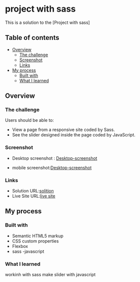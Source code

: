 # project with sass

This is a solution to the [Project with sass]

## Table of contents

- [Overview](#overview)
  - [The challenge](#the-challenge)
  - [Screenshot](#screenshot)
  - [Links](#links)
- [My process](#my-process)
  - [Built with](#built-with)
  - [What I learned](#what-i-learned)


## Overview

### The challenge

Users should be able to:

- View a page from a responsive site coded by Sass.
- See the slider designed inside the page coded by JavaScript.

### Screenshot


- Desktop screenshot : [Desktop-screenshot](image/Desktop.png/)

- mobile screenshot:[Desktop-screenshot](image/mobile.png/)




### Links

- Solution URL:[solition](https://github.com/Maryametesami/project-with-sass)
- Live Site URL:[live site](https://maryametesami.github.io/project-with-sass/)
## My process

### Built with

- Semantic HTML5 markup
- CSS custom properties
- Flexbox
- sass
-javascript



### What I learned

workinh with sass 
make slider with javascript



